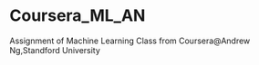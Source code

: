 # Coursera_ML_AN

Assignment of Machine Learning Class from Coursera@Andrew Ng,Standford University
